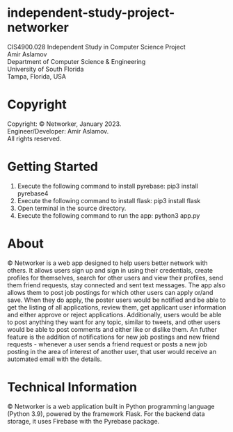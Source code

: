 # independent-study-project-networker
CIS4900.028 Independent Study in Computer Science Project   
Amir Aslamov   
Department of Computer Science &amp; Engineering   
University of South Florida   
Tampa, Florida, USA   

# Copyright
Copyright: © Networker, January 2023.  
Engineer/Developer: Amir Aslamov.   
All rights reserved.  

# Getting Started

1. Execute the following command to install pyrebase: pip3 install pyrebase4
2. Execute the following command to install flask: pip3 install flask
2. Open terminal in the source directory.
3. Execute the following command to run the app: python3 app.py

# About  
© Networker is a web app designed to help users better network with others. It allows users sign up and sign in using their credentials, create profiles for themselves, search for other users and view their profiles, send them friend requests, stay connected and sent text messages. The app also allows them to post job postings for which other users can apply or/and save. When they do apply, the poster users would be notified and be able to get the listing of all applications, review them, get applicant user information and either approve or reject applications. Additionally, users would be able to post anything they want for any topic, similar to tweets, and other users would be able to post comments and either like or dislike them. An futher feature is the addition of notifications for new job postings and new friend requests - whenever a user sends a friend request or posts a new job posting in the area of interest of another user, that user would receive an automated email with the details.

# Technical Information
© Networker is a web application built in Python programming language (Python 3.9), powered by the framework Flask. For the backend data storage, it uses Firebase with the Pyrebase package.
